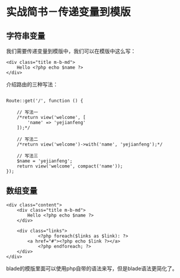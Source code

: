 # 实战简书－传递变量到模版

## 字符串变量

我们需要传递变量到模版中，我们可以在模版中这么写：

```
<div class="title m-b-md">
    Hello <?php echo $name ?>
</div>
```

介绍路由的三种写法：

```

Route::get('/', function () {

    // 写法一
    /*return view('welcome', [
        'name' => 'yejianfeng'
    ]);*/

    // 写法二
    /*return view('welcome')->with('name', 'yejianfeng');*/

    // 写法三
    $name = 'yejianfeng';
    return view('welcome', compact('name'));
});
```
## 数组变量

```
<div class="content">
    <div class="title m-b-md">
        Hello <?php echo $name ?>
    </div>

    <div class="links">
            <?php foreach($links as $link): ?>
        <a href="#"><?php echo $link ?></a>
            <?php endforeach; ?>
    </div>
</div>
```

blade的模版里面可以使用php自带的语法来写，但是blade语法更简化了。
